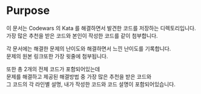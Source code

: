 # Purpose  

이 문서는 Codewars 의 Kata 를 해결하면서 발견한 코드를 저장하는 디렉토리입니다.  
가장 많은 추천을 받은 코드와 본인이 작성한 코드를 같이 첨부합니다.  

각 문서에는 해결한 문제의 난이도와 해결하면서 느낀 난이도를 기록합니다.  
문제의 원본 링크또한 가장 윗줄에 첨부됩니다.  

또한 총 2개의 전체 코드가 포함되어있는데  
문제를 해결하고 제공된 해결방법 중 가장 많은 추천을 받은 코드와  
그 코드의 각 라인별 설명, 내가 작성한 코드와 코드 설명이 포함되어있습니다.  
